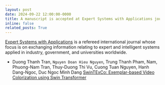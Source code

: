 ```yaml
---
layout: post
date: 2024-09-22 12:00:00-0000
title: A manuscript is accepted at Expert Systems with Applications journal.
inline: false
related_posts: True
---
```


[Expert Systems with Applications](https://www.sciencedirect.com/journal/expert-systems-with-applications) is a refereed international journal whose focus is on exchanging information relating to expert and intelligent systems applied in industry, government, and universities worldwide.

- Duong Thanh Tran, `Nguyen Doan Hieu Nguyen`, Trung Thanh Pham, Nam, Phuong-Nam Tran, Thuy-Duong Thi Vu, Cuong Tuan Nguyen, Hanh Dang-Ngoc, Duc Ngoc Minh Dang [SwinTExCo: Exemplar-based Video Colorization using Swin Transformer](https://www.sciencedirect.com/journal/expert-systems-with-applications)
